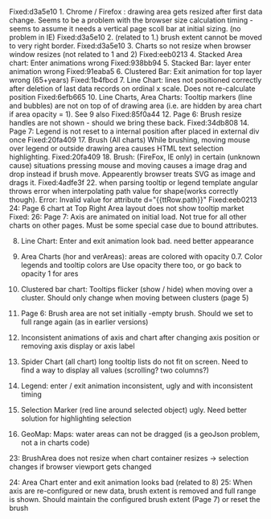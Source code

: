 Fixed:d3a5e10 1. Chrome / Firefox : drawing area gets resized after first data change. Seems to be a problem with the browser size calculation timing - seems to assume it needs a vertical page scoll bar at initial sizing. (no problem in IE)
Fixed:d3a5e10 2. (related to 1.) brush extent cannot be moved to very right border.
Fixed:d3a5e10 3. Charts so not resize when browser window resizes (not related to 1 and 2)
Fixed:eeb0213 4. Stacked Area chart:  Enter animations wrong
Fixed:938bb94 5. Stacked Bar: layer enter animation wrong
Fixed:91eaba5 6. Clustered Bar: Exit animation for top layer wrong (65+years)
Fixed:1b4fbcd 7. Line Chart: lines not positioned correctly after deletion of last data records on ordinal x scale. Does not re-calculate position
Fixed:6efb665 10. Line Charts, Area Charts: Tooltip markers (line and bubbles) are not on top of of drawing area (i.e. are hidden by area chart if area opacity = 1). See 9 also
Fixed:85f0a44 12. Page 6: Brush resize handles are not shown - should we bring these back. 
Fixed:34db808 14. Page 7: Legend is not reset to a internal position after placed in external div once
Fixed:20fa409 17. Brush (All charts) While brushing, moving mouse over legend or outside drawing area causes HTML text selection highlighting.
Fixed:20fa409 18. Brush: (FireFox, IE only) in certain (unknown cause) situations pressing mouse and moving causes a image drag and drop instead if brush move. Appearently browser treats SVG as image and drags it.
Fixed:4adfe3f 22. when parsing tooltip or legend template angular throws error when interpolating path value for shape(works correctly though). Error: Invalid value for <path> attribute d="{{ttRow.path}}" 
Fixed:eeb0213 24: Page 6 chart at Top Right Area layout does not show tooltip market
Fixed: 26: Page 7: Axis are animated on initial load. Not true for all other charts on other pages. Must be some special case due to bound attributes. 

8. Line Chart: Enter and exit animation look bad. need better appearance
9. Area Charts (hor and verAreas): areas are colored with opacity 0.7. Color legends and tooltip colors are Use opacity there too, or go back to opacity 1 for ares

11. Clustered bar chart: Tooltips flicker (show / hide) when moving over a cluster. Should only change when moving between clusters (page 5)

13. Page 6: Brush area are not set initially -empty brush. Should we set to full range again (as in earlier versions)

15. Inconsistent animations of axis and chart after changing axis position or removing axis display or axis label
16. Spider Chart (all chart) long tooltip lists do not fit on screen. Need to find a way to display all values (scrolling? two columns?)
 
19. Legend: enter / exit animation inconsistent, ugly and with inconsistent timing
20. Selection Marker (red line around selected object) ugly. Need better solution for highlighting selection
21. GeoMap: Maps: water areas can not be dragged (is a geoJson problem, not a in charts code)

23: BrushArea does not resize when chart container resizes -> selection changes if browser viewport gets changed

24: Area Chart enter and exit animation looks bad (related to 8)
25: When axis are re-configured or new data, brush extent is removed and full range is shown. Should maintain the configured brush extent (Page 7) or reset the brush
